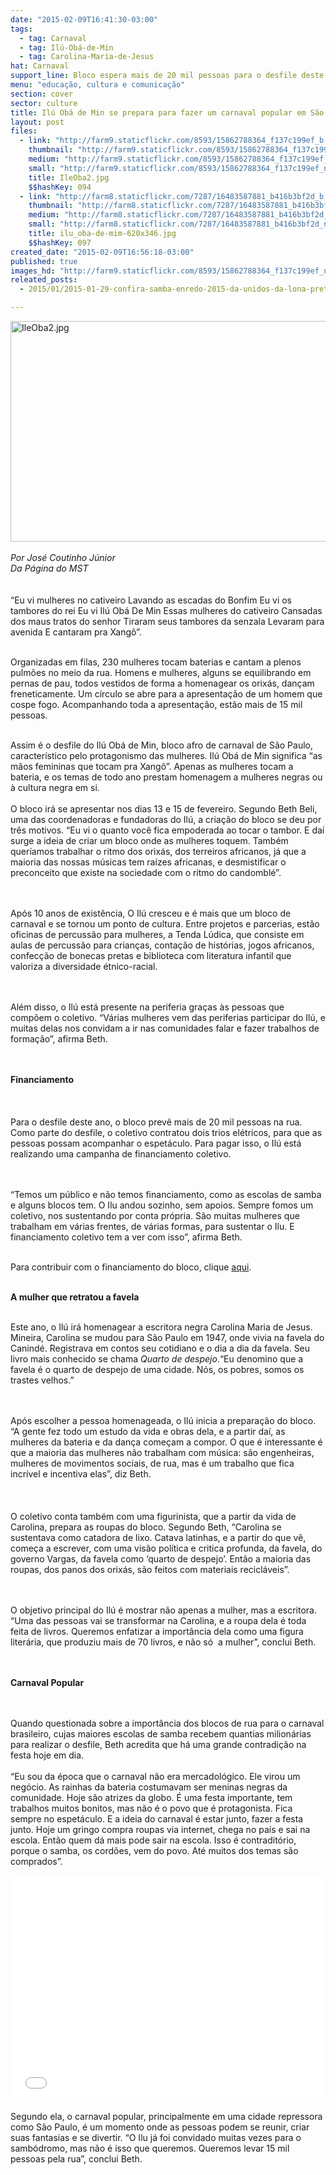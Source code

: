 ```yaml
---
date: "2015-02-09T16:41:30-03:00"
tags:
  - tag: Carnaval
  - tag: Ilú-Obá-de-Min
  - tag: Carolina-Maria-de-Jesus
hat: Carnaval
support_line: Bloco espera mais de 20 mil pessoas para o desfile deste ano. Escritora negra Carolina Maria de Jesus será homenageada.
menu: "educação, cultura e comunicação"
section: cover
sector: culture
title: Ilú Obá de Min se prepara para fazer um carnaval popular em São Paulo
layout: post
files:
  - link: "http://farm9.staticflickr.com/8593/15862788364_f137c199ef_b.jpg"
    thumbnail: "http://farm9.staticflickr.com/8593/15862788364_f137c199ef_t.jpg"
    medium: "http://farm9.staticflickr.com/8593/15862788364_f137c199ef_z.jpg"
    small: "http://farm9.staticflickr.com/8593/15862788364_f137c199ef_n.jpg"
    title: IleOba2.jpg
    $$hashKey: 094
  - link: "http://farm8.staticflickr.com/7287/16483587881_b416b3bf2d_b.jpg"
    thumbnail: "http://farm8.staticflickr.com/7287/16483587881_b416b3bf2d_t.jpg"
    medium: "http://farm8.staticflickr.com/7287/16483587881_b416b3bf2d_z.jpg"
    small: "http://farm8.staticflickr.com/7287/16483587881_b416b3bf2d_n.jpg"
    title: ilu_oba-de-mim-620x346.jpg
    $$hashKey: 097
created_date: "2015-02-09T16:56:18-03:00"
published: true
images_hd: "http://farm9.staticflickr.com/8593/15862788364_f137c199ef_n.jpg"
releated_posts:
  - 2015/01/2015-01-29-confira-samba-enredo-2015-da-unidos-da-lona-preta.md

---
```

<p><img alt="IleOba2.jpg" height="353" src="http://farm9.staticflickr.com/8593/15862788364_f137c199ef_b.jpg" width="530" /><br />
<br />
<em>Por Jos&eacute; Coutinho J&uacute;nior<br />
Da P&aacute;gina do MST</em><br />
<br />
<br />
&ldquo;Eu vi mulheres no cativeiro Lavando as escadas do Bonfim Eu vi os tambores do rei Eu vi Il&uacute; Ob&aacute; De Min Essas mulheres do cativeiro Cansadas dos maus tratos do senhor Tiraram seus tambores da senzala Levaram para avenida E cantaram pra Xang&ocirc;&rdquo;.<br />
&nbsp;</p>

<p>Organizadas em filas, 230 mulheres tocam baterias e cantam a plenos pulm&otilde;es no meio da rua. Homens e mulheres, alguns se equilibrando em pernas de pau, todos vestidos de forma a homenagear os orix&aacute;s, dan&ccedil;am freneticamente. Um c&iacute;rculo se abre para a apresenta&ccedil;&atilde;o de um homem que cospe fogo. Acompanhando toda a apresenta&ccedil;&atilde;o, est&atilde;o mais de 15 mil pessoas. &nbsp;<br />
&nbsp;</p>

<p>Assim &eacute; o desfile do Il&uacute; Ob&aacute; de Min, bloco afro de carnaval de S&atilde;o Paulo, caracter&iacute;stico pelo protagonismo das mulheres. Il&uacute; Ob&aacute; de Min significa &ldquo;as m&atilde;os femininas que tocam pra Xang&ocirc;&rdquo;. Apenas as mulheres tocam a bateria, e os temas de todo ano prestam homenagem a mulheres negras ou &agrave; cultura negra em si.<br />
<br />
O bloco ir&aacute; se apresentar nos dias 13 e 15 de fevereiro. Segundo Beth Beli, uma das coordenadoras e fundadoras do Il&uacute;, a cria&ccedil;&atilde;o do bloco se deu por tr&ecirc;s motivos. &ldquo;Eu vi o quanto voc&ecirc; fica empoderada ao tocar o tambor. E da&iacute; surge a ideia de criar um bloco onde as mulheres toquem. Tamb&eacute;m quer&iacute;amos trabalhar o ritmo dos orix&aacute;s, dos terreiros africanos, j&aacute; que a maioria das nossas m&uacute;sicas tem ra&iacute;zes africanas, e desmistificar o preconceito que existe na sociedade com o ritmo do candombl&eacute;&rdquo;.<br />
<br />
&nbsp;</p>

<p>Ap&oacute;s 10 anos de exist&ecirc;ncia, O Il&uacute; cresceu e &eacute; mais que um bloco de carnaval e se tornou um ponto de cultura. Entre projetos e parcerias, est&atilde;o oficinas de percuss&atilde;o para mulheres, a Tenda L&uacute;dica, que consiste em aulas de percuss&atilde;o para crian&ccedil;as, conta&ccedil;&atilde;o de hist&oacute;rias, jogos africanos, confec&ccedil;&atilde;o de bonecas pretas e biblioteca com literatura infantil que valoriza a diversidade &eacute;tnico-racial.<br />
<br />
&nbsp;</p>

<p>Al&eacute;m disso, o Il&uacute; est&aacute; presente na periferia gra&ccedil;as &agrave;s pessoas que comp&otilde;em o coletivo. &ldquo;V&aacute;rias mulheres vem das periferias participar do Il&uacute;, e muitas delas nos convidam a ir nas comunidades falar e fazer trabalhos de forma&ccedil;&atilde;o&rdquo;, afirma Beth.<br />
<br />
&nbsp;</p>

<p><strong>Financiamento </strong><br />
<br />
<br />
<br />
Para o desfile deste ano, o bloco prev&ecirc; mais de 20 mil pessoas na rua. Como parte do desfile, o coletivo contratou dois trios el&eacute;tricos, para que as pessoas possam acompanhar o espet&aacute;culo. Para pagar isso, o Il&uacute; est&aacute; realizando uma campanha de financiamento coletivo.<br />
<br />
&nbsp;</p>

<p>&ldquo;Temos um p&uacute;blico e n&atilde;o temos financiamento, como as escolas de samba e alguns blocos tem. O Ilu andou sozinho, sem apoios. Sempre fomos um coletivo, nos sustentando por conta pr&oacute;pria. S&atilde;o muitas mulheres que trabalham em v&aacute;rias frentes, de v&aacute;rias formas, para sustentar o Ilu. E financiamento coletivo tem a ver com isso&rdquo;, afirma Beth.<br />
&nbsp;</p>

<p>Para contribuir com o financiamento do bloco, clique <a href="http://www.catarse.me/pt/iluobademincarnaval2015">aqui</a>.</p>

<p><br />
<strong>A mulher que retratou a favela</strong><br />
&nbsp;</p>

<p>Este ano, o Il&uacute; ir&aacute; homenagear a escritora negra Carolina Maria de Jesus. Mineira, Carolina se mudou para S&atilde;o Paulo em 1947, onde vivia na favela do Canind&eacute;. Registrava em contos seu cotidiano e o dia a dia da favela. Seu livro mais conhecido se chama <em>Quarto de despejo</em>.&ldquo;Eu denomino que a favela &eacute; o quarto de despejo de uma cidade. N&oacute;s, os pobres, somos os trastes velhos.&rdquo; &nbsp;<br />
<br />
&nbsp;</p>

<p>Ap&oacute;s escolher a pessoa homenageada, o Il&uacute; inicia a prepara&ccedil;&atilde;o do bloco. &ldquo;A gente fez todo um estudo da vida e obras dela, e a partir da&iacute;, as mulheres da bateria e da dan&ccedil;a come&ccedil;am a compor. O que &eacute; interessante &eacute; que a maioria das mulheres n&atilde;o trabalham com m&uacute;sica: s&atilde;o engenheiras, mulheres de movimentos sociais, de rua, mas &eacute; um trabalho que fica incr&iacute;vel e incentiva elas&rdquo;, diz Beth.<br />
<br />
<br />
<br />
O coletivo conta tamb&eacute;m com uma figurinista, que a partir da vida de Carolina, prepara as roupas do bloco. Segundo Beth, &ldquo;Carolina se sustentava como catadora de lixo. Catava latinhas, e a partir do que v&ecirc;, come&ccedil;a a escrever, com uma vis&atilde;o pol&iacute;tica e critica profunda, da favela, do governo Vargas, da favela como &lsquo;quarto de despejo&rsquo;. Ent&atilde;o a maioria das roupas, dos panos dos orix&aacute;s, s&atilde;o feitos com materiais recicl&aacute;veis&rdquo;.<br />
<br />
&nbsp;</p>

<p>O objetivo principal do Il&uacute; &eacute; mostrar n&atilde;o apenas a mulher, mas a escritora. &ldquo;Uma das pessoas vai se transformar na Carolina, e a roupa dela &eacute; toda feita de livros. Queremos enfatizar a import&acirc;ncia dela como uma figura liter&aacute;ria, que produziu mais de 70 livros, e n&atilde;o s&oacute;&nbsp; a mulher&rdquo;, conclui Beth.<br />
<br />
&nbsp;</p>

<p><strong>Carnaval Popular</strong><br />
<br />
&nbsp;</p>

<p>Quando questionada sobre a import&acirc;ncia dos blocos de rua para o carnaval brasileiro, cujas maiores escolas de samba recebem quantias milion&aacute;rias para realizar o desfile, Beth acredita que h&aacute; uma grande contradi&ccedil;&atilde;o na festa hoje em dia.<br />
<br />
&ldquo;Eu sou da &eacute;poca que o carnaval n&atilde;o era mercadol&oacute;gico. Ele virou um neg&oacute;cio. As rainhas da bateria costumavam ser meninas negras da comunidade. Hoje s&atilde;o atrizes da globo. &Eacute; uma festa importante, tem trabalhos muitos bonitos, mas n&atilde;o &eacute; o povo que &eacute; protagonista. Fica sempre no espet&aacute;culo. E a ideia do carnaval &eacute; estar junto, fazer a festa junto. Hoje um gringo compra roupas via internet, chega no pa&iacute;s e sai na escola. Ent&atilde;o quem d&aacute; mais pode sair na escola. Isso &eacute; contradit&oacute;rio, porque o samba, os cord&otilde;es, vem do povo. At&eacute; muitos dos temas s&atilde;o comprados&rdquo;.<br />
<br />
<iframe allowfullscreen="" frameborder="0" height="360" src="//www.youtube.com/embed/vgzFGaCUFDo" width="500"></iframe></p>

<p>Segundo ela, o carnaval popular, principalmente em uma cidade repressora como S&atilde;o Paulo, &eacute; um momento onde as pessoas podem se reunir, criar suas fantasias e se divertir. &ldquo;O Ilu j&aacute; foi convidado muitas vezes para o samb&oacute;dromo, mas n&atilde;o &eacute; isso que queremos. Queremos levar 15 mil pessoas pela rua&rdquo;, conclui Beth.</p>
